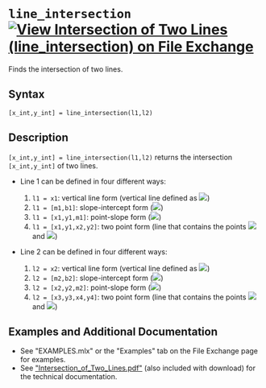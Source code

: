 # `line_intersection` [![View Intersection of Two Lines (line_intersection) on File Exchange](https://www.mathworks.com/matlabcentral/images/matlab-file-exchange.svg)](https://www.mathworks.com/matlabcentral/fileexchange/85428-intersection-of-two-lines-line_intersection)

Finds the intersection of two lines.


## Syntax

`[x_int,y_int] = line_intersection(l1,l2)`


## Description

`[x_int,y_int] = line_intersection(l1,l2)` returns the intersection `[x_int,y_int]` of two lines.

- Line 1 can be defined in four different ways:

   1. `l1 = x1`: vertical line form (vertical line defined as <img src="https://latex.codecogs.com/svg.latex?\inline&space;x=x_{1}"/>)
   2. `l1 = [m1,b1]`: slope-intercept form (<img src="https://latex.codecogs.com/svg.latex?\inline&space;y=m_{1}x+b_{1}"/>) 
   3. `l1 = [x1,y1,m1]`: point-slope form (<img src="https://latex.codecogs.com/svg.latex?\inline&space;y-y_{1}=m_{1}\left(x-x_{1}\right)"/>)
   4. `l1 = [x1,y1,x2,y2]`: two point form (line that contains the points <img src="https://latex.codecogs.com/svg.latex?\inline&space;(x_{1},y_{1})"/> and <img src="https://latex.codecogs.com/svg.latex?\inline&space;(x_{2},y_{2})"/>)

- Line 2 can be defined in four different ways:

   1. `l2 = x2`: vertical line form (vertical line defined as <img src="https://latex.codecogs.com/svg.latex?\inline&space;x=x_{2}"/>)
   2. `l2 = [m2,b2]`: slope-intercept form (<img src="https://latex.codecogs.com/svg.latex?\inline&space;y=m_{2}x+b_{2}"/>) 
   3. `l2 = [x2,y2,m2]`: point-slope form (<img src="https://latex.codecogs.com/svg.latex?\inline&space;y-y_{2}=m_{2}\left(x-x_{2}\right)"/>)
   4. `l2 = [x3,y3,x4,y4]`: two point form (line that contains the points <img src="https://latex.codecogs.com/svg.latex?\inline&space;(x_{3},y_{3})"/> and <img src="https://latex.codecogs.com/svg.latex?\inline&space;(x_{4},y_{4})"/>)
 
## Examples and Additional Documentation

   - See "EXAMPLES.mlx" or the "Examples" tab on the File Exchange page for examples. 
   - See ["Intersection_of_Two_Lines.pdf"](https://tamaskis.github.io/files/Intersection_of_Two_Lines.pdf) (also included with download) for the technical documentation.

